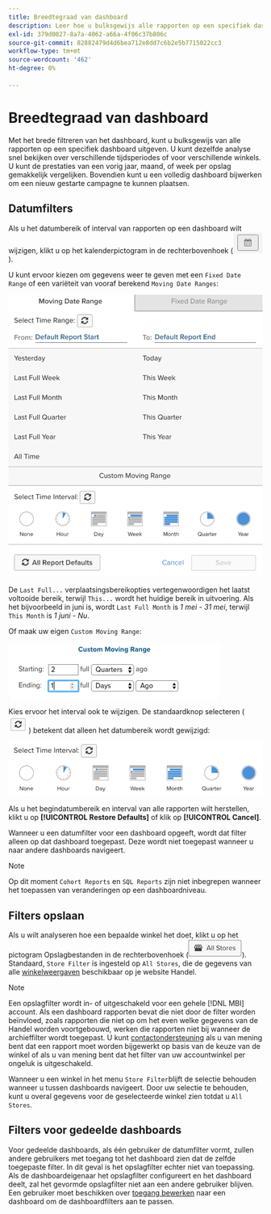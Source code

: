 ```yaml
---
title: Breedtegraad van dashboard
description: Leer hoe u bulksgewijs alle rapporten op een specifiek dashboard kunt bewerken.
exl-id: 379d0027-8a7a-4062-a66a-4f06c37b806c
source-git-commit: 82882479d4d6bea712e8dd7c6b2e5b7715022cc3
workflow-type: tm+mt
source-wordcount: '462'
ht-degree: 0%

---
```


# Breedtegraad van dashboard

Met het brede filtreren van het dashboard, kunt u bulksgewijs van alle rapporten op een specifiek dashboard uitgeven. U kunt dezelfde analyse snel bekijken over verschillende tijdsperiodes of voor verschillende winkels. U kunt de prestaties van een vorig jaar, maand, of week per opslag gemakkelijk vergelijken. Bovendien kunt u een volledig dashboard bijwerken om een nieuw gestarte campagne te kunnen plaatsen.

## Datumfilters

Als u het datumbereik of interval van rapporten op een dashboard wilt wijzigen, klikt u op het kalenderpictogram in de rechterbovenhoek (![kalender](../../assets/calendar-button.png)).

U kunt ervoor kiezen om gegevens weer te geven met een `Fixed Date Range` of een variëteit van vooraf berekend `Moving Date Ranges`:

![datumbereiken verplaatsen](../../assets/moving_date_ranges.png)

De `Last Full...` verplaatsingsbereikopties vertegenwoordigen het laatst voltooide bereik, terwijl `This...` wordt het huidige bereik in uitvoering. Als het bijvoorbeeld in juni is, wordt `Last Full Month` is _1 mei - 31 mei_, terwijl `This Month` is _1 juni - Nu_.

Of maak uw eigen `Custom Moving Range`\:

![aangepast bewegingsbereik](../../assets/custom-moving-range.png)

Kies ervoor het interval ook te wijzigen. De standaardknop selecteren (![tijdinterval standaard](../../assets/time_interval_default.png)) betekent dat alleen het datumbereik wordt gewijzigd:

![tijdsinterval](../../assets/time_interval.png)

Als u het begindatumbereik en interval van alle rapporten wilt herstellen, klikt u op **[!UICONTROL Restore Defaults]** of klik op **[!UICONTROL Cancel]**.

Wanneer u een datumfilter voor een dashboard opgeeft, wordt dat filter alleen op dat dashboard toegepast. Deze wordt niet toegepast wanneer u naar andere dashboards navigeert.

>[!NOTE]
>
>Op dit moment `Cohort Reports` en `SQL Reports` zijn niet inbegrepen wanneer het toepassen van veranderingen op een dashboardniveau.

## Filters opslaan

Als u wilt analyseren hoe een bepaalde winkel het doet, klikt u op het pictogram Opslagbestanden in de rechterbovenhoek (![Winkelfilter](../../assets/store-filter.png)). Standaard, `Store Filter` is ingesteld op `All Stores`, die de gegevens van alle [winkelweergaven](https://experienceleague.adobe.com/docs/commerce-admin/stores-sales/site-store/store-views.html) beschikbaar op je website Handel.

>[!NOTE]
>
>Een opslagfilter wordt in- of uitgeschakeld voor een gehele [!DNL MBI] account. Als een dashboard rapporten bevat die niet door de filter worden beïnvloed, zoals rapporten die niet op om het even welke gegevens van de Handel worden voortgebouwd, werken die rapporten niet bij wanneer de archieffilter wordt toegepast. U kunt [contactondersteuning](../../guide-overview.md) als u van mening bent dat een rapport moet worden bijgewerkt op basis van de keuze van de winkel of als u van mening bent dat het filter van uw accountwinkel per ongeluk is uitgeschakeld.

Wanneer u een winkel in het menu `Store Filter`blijft de selectie behouden wanneer u tussen dashboards navigeert. Door uw selectie te behouden, kunt u overal gegevens voor de geselecteerde winkel zien totdat u `All Stores`.

## Filters voor gedeelde dashboards

Voor gedeelde dashboards, als één gebruiker de datumfilter vormt, zullen andere gebruikers met toegang tot het dashboard zien dat de zelfde toegepaste filter. In dit geval is het opslagfilter echter niet van toepassing. Als de dashboardeigenaar het opslagfilter configureert en het dashboard deelt, zal het gevormde opslagfilter niet aan een andere gebruiker blijven. Een gebruiker moet beschikken over [toegang bewerken](../../data-user/dashboards/share-dashboard-with-users.md) naar een dashboard om de dashboardfilters aan te passen.
